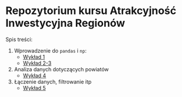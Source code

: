 # Repozytorium kursu Atrakcyjność Inwestycyjna Regionów

Spis treści:

1. Wprowadzenie do `pandas` i `np`:
    + [Wykład 1](notebooks/0_start.ipynb)
    + [Wykład 2-3](notebooks/1_pandas.ipynb)
2. Analiza danych dotyczących powiatów
    + [Wykład 4](notebooks/2_dane_powiaty.ipynb)
3. Łączenie danych, filtrowanie itp
    + [Wykład 5](notebooks/3_laczenie_danych.ipynb)   